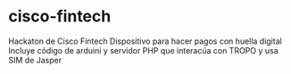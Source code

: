 # cisco-fintech
Hackaton de Cisco Fintech
Dispositivo para hacer pagos con huella digital
Incluye código de arduini y servidor PHP que interacúa con TROPO y usa SIM de Jasper
